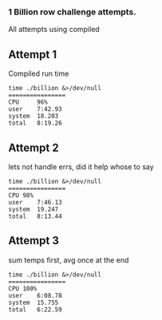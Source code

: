 ### 1 Billion row challenge attempts.

All attempts using compiled

## Attempt 1
Compiled run time
```
time ./billion &>/dev/null
================
CPU     96%
user    7:42.93
system  18.203
total   8:19.26
```


## Attempt 2
lets not handle errs, did it help whose to say
```
time ./billion &>/dev/null
================
CPU	98%
user	7:46.13
system	19.247
total	8:13.44
```

## Attempt 3
sum temps first, avg once at the end
```
time ./billion &>/dev/null
================
CPU	100%
user	6:08.78
system	15.755
total	6:22.59
```
